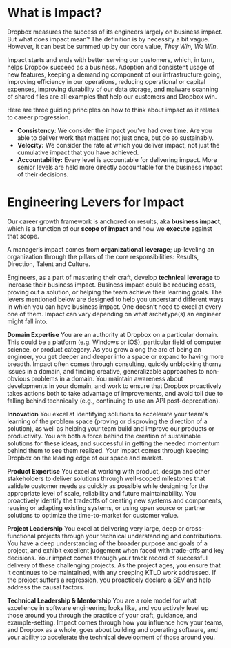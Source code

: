 What is Impact?
===============

Dropbox measures the success of its engineers largely on business impact. But what does impact mean? The definition is by necessity a bit vague. However, it can best be summed up by our core value, _They Win, We Win_.

Impact starts and ends with better serving our customers, which, in turn, helps Dropbox succeed as a business. Adoption and consistent usage of new features, keeping a demanding component of our infrastructure going, improving efficiency in our operations, reducing operational or capital expenses, improving durability of our data storage, and malware scanning of shared files are all examples that help our customers and Dropbox win.

Here are three guiding principles on how to think about impact as it relates to career progression.

*   **Consistency**: We consider the impact you’ve had over time. Are you able to deliver work that matters not just once, but do so sustainably.
*   **Velocity:** We consider the rate at which you deliver impact, not just the cumulative impact that you have achieved.
*   **Accountability:** Every level is accountable for delivering impact. More senior levels are held more directly accountable for the business impact of their decisions.

Engineering Levers for Impact
=============================

Our career growth framework is anchored on results, aka **business impact**, which is a function of our **scope of impact** and how we **execute** against that scope.

A manager’s impact comes from **organizational leverage**; up-leveling an organization through the pillars of the core responsibilities: Results, Direction, Talent and Culture.

Engineers, as a part of mastering their craft, develop **technical leverage** to increase their business impact. Business impact could be reducing costs, proving out a solution, or helping the team achieve their learning goals. The levers mentioned below are designed to help you understand different ways in which you can have business impact. One doesn’t need to excel at every one of them. Impact can vary depending on what archetype(s) an engineer might fall into.

**Domain Expertise** You are an authority at Dropbox on a particular domain. This could be a platform (e.g. Windows or iOS), particular field of computer science, or product category. As you grow along the arc of being an engineer, you get deeper and deeper into a space or expand to having more breadth. Impact often comes through consulting, quickly unblocking thorny issues in a domain, and finding creative, generalizable approaches to non-obvious problems in a domain. You maintain awareness about developments in your domain, and work to ensure that Dropbox proactively takes actions both to take advantage of improvements, and avoid toil due to falling behind technically (e.g., continuing to use an API post-deprecation).

**Innovation** You excel at identifying solutions to accelerate your team's learning of the problem space (proving or disproving the direction of a solution), as well as helping your team build and improve our products or productivity. You are both a force behind the creation of sustainable solutions for these ideas, and successful in getting the needed momentum behind them to see them realized. Your impact comes through keeping Dropbox on the leading edge of our space and market.

**Product Expertise** You excel at working with product, design and other stakeholders to deliver solutions through well-scoped milestones that validate customer needs as quickly as possible while designing for the appropriate level of scale, reliability and future maintainability. You proactively identify the tradeoffs of creating new systems and components, reusing or adapting existing systems, or using open source or partner solutions to optimize the time-to-market for customer value.

**Project Leadership** You excel at delivering very large, deep or cross-functional projects through your technical understanding and contributions. You have a deep understanding of the broader purpose and goals of a project, and exhibit excellent judgement when faced with trade-offs and key decisions. Your impact comes through your track record of successful delivery of these challenging projects. As the project ages, you ensure that it continues to be maintained, with any creeping KTLO work addressed. If the project suffers a regression, you proacticely declare a SEV and help address the causal factors.

**Technical Leadership & Mentorship** You are a role model for what excellence in software engineering looks like, and you actively level up those around you through the practice of your craft, guidance, and example-setting. Impact comes through how you influence how your teams, and Dropbox as a whole, goes about building and operating software, and your ability to accelerate the technical development of those around you.